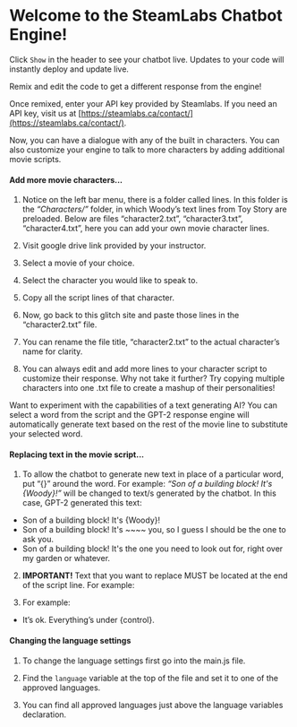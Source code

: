 # Welcome to the SteamLabs Chatbot Engine!

Click `Show` in the header to see your chatbot live. Updates to your code will instantly deploy and update live.

Remix and edit the code to get a different response from the engine!

Once remixed, enter your API key provided by Steamlabs. If you need an API key, visit us at [https://steamlabs.ca/contact/](https://steamlabs.ca/contact/).

Now, you can have a dialogue with any of the built in characters. You can also customize your engine to talk to more characters by adding additional movie scripts.

#### Add more movie characters...

1. Notice on the left bar menu, there is a folder called lines. In this folder is the _“Characters/”_ folder, in which Woody’s text lines from Toy Story are preloaded. Below are files “character2.txt”, “character3.txt”, “character4.txt”, here you can add your own movie character lines.

2. Visit google drive link provided by your instructor.

3. Select a movie of your choice.

4. Select the character you would like to speak to.

5. Copy all the script lines of that character.

6. Now, go back to this glitch site and paste those lines in the “character2.txt” file.

7. You can rename the file title, “character2.txt” to the actual character’s name for clarity.

8. You can always edit and add more lines to your character script to customize their response. Why not take it further? Try copying multiple characters into one .txt file to create a mashup of their personalities!

Want to experiment with the capabilities of a text generating AI? You can select a word from the script and the GPT-2 response engine will automatically generate text based on the rest of the movie line to substitute your selected word.

#### Replacing text in the movie script...

1. To allow the chatbot to generate new text in place of a particular word, put “{}” around the word. For example: _“Son of a building block! It's {Woody}!”_ will be changed to text/s generated by the chatbot. In this case, GPT-2 generated this text:

- Son of a building block! It's {Woody}!
- Son of a building block! It's ~~~~ you, so I guess I should be the one to ask you.
- Son of a building block! It's the one you need to look out for, right over my garden or whatever.

2. **IMPORTANT!** Text that you want to replace MUST be located at the end of the script line. For example:

3. For example:

- It’s ok. Everything’s under {control}.

#### Changing the language settings

1. To change the language settings first go into the main.js file.

2. Find the `language` variable at the top of the file and set it to one of the approved languages.

3. You can find all approved languages just above the language variables declaration.
